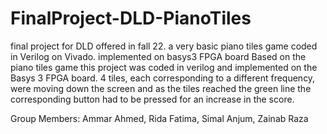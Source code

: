 # FinalProject-DLD-PianoTiles
final project for DLD offered in fall 22. a very basic piano tiles game coded in Verilog on Vivado. implemented on basys3 FPGA board
Based on the piano tiles game this project was coded in verilog and implemented on the Basys 3 FPGA board. 
4 tiles, each corresponding to a different frequency, were moving down the screen and as the tiles reached the green line the corresponding button had to be pressed for an increase in the score.

Group Members: Ammar Ahmed, Rida Fatima, Simal Anjum, Zainab Raza
